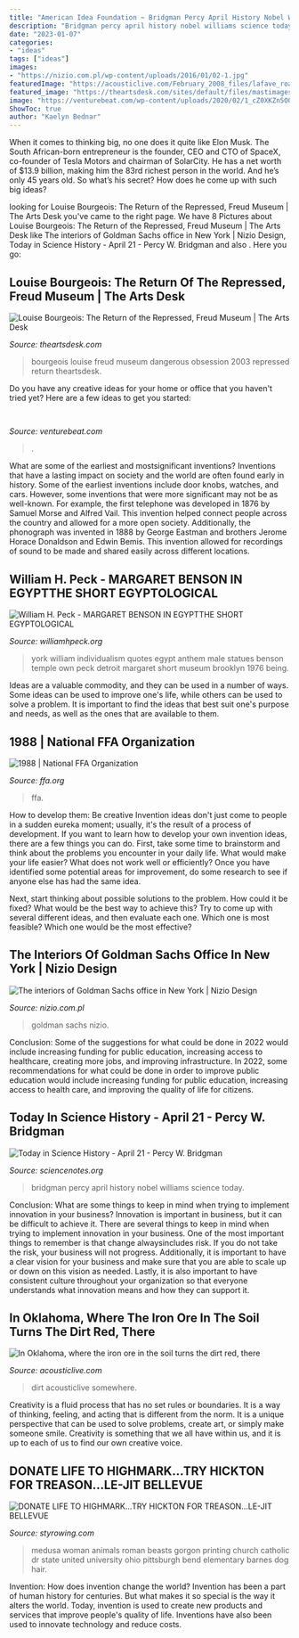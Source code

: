 ```yaml
---
title: "American Idea Foundation ~ Bridgman Percy April History Nobel Williams Science Today"
description: "Bridgman percy april history nobel williams science today"
date: "2023-01-07"
categories:
- "ideas"
tags: ["ideas"]
images:
- "https://nizio.com.pl/wp-content/uploads/2016/01/02-1.jpg"
featuredImage: "https://acousticlive.com/February_2008_files/lafave_road.jpg"
featured_image: "https://theartsdesk.com/sites/default/files/mastimages/Freud_Museum%2C_Louise_Bourgeois%2C_THE_DANGEROUS_OBSESSION%2C_2003.jpg"
image: "https://venturebeat.com/wp-content/uploads/2020/02/1_cZ0XKZn5O09e_ZgM5_DiRA.jpeg?w=800"
ShowToc: true
author: "Kaelyn Bednar"
---
```



When it comes to thinking big, no one does it quite like Elon Musk. The South African-born entrepreneur is the founder, CEO and CTO of SpaceX, co-founder of Tesla Motors and chairman of SolarCity. He has a net worth of $13.9 billion, making him the 83rd richest person in the world. And he’s only 45 years old. So what’s his secret? How does he come up with such big ideas?

	

		
looking for Louise Bourgeois: The Return of the Repressed, Freud Museum | The Arts Desk you've came to the right page. We have 8 Pictures about Louise Bourgeois: The Return of the Repressed, Freud Museum | The Arts Desk like The interiors of Goldman Sachs office in New York | Nizio Design, Today in Science History - April 21 - Percy W. Bridgman and also . Here you go:
		
    
## Louise Bourgeois: The Return Of The Repressed, Freud Museum | The Arts Desk

<img loading=lazy src="https://theartsdesk.com/sites/default/files/mastimages/Freud_Museum%2C_Louise_Bourgeois%2C_THE_DANGEROUS_OBSESSION%2C_2003.jpg" onerror="this.onerror=null;this.src='https://tse1.mm.bing.net/th?id=OIP.Z7-Y0aRulypl74UNAFeMKwHaGm&amp;pid=15.1';" alt="Louise Bourgeois: The Return of the Repressed, Freud Museum | The Arts Desk">

_Source: theartsdesk.com_

>bourgeois louise freud museum dangerous obsession 2003 repressed return theartsdesk. 

	

Do you have any creative ideas for your home or office that you haven't tried yet? Here are a few ideas to get you started: 

    
## 

<img loading=lazy src="https://venturebeat.com/wp-content/uploads/2020/02/1_cZ0XKZn5O09e_ZgM5_DiRA.jpeg?w=800" onerror="this.onerror=null;this.src='https://tse1.mm.bing.net/th?id=OIP.5Cf6C_bqNN277cADEawIQAHaE7&amp;pid=15.1';" alt="">

_Source: venturebeat.com_

>. 

	

What are some of the earliest and mostsignificant inventions?
Inventions that have a lasting impact on society and the world are often found early in history. Some of the earliest inventions include door knobs, watches, and cars. However, some inventions that were more significant may not be as well-known. For example, the first telephone was developed in 1876 by Samuel Morse and Alfred Vail. This invention helped connect people across the country and allowed for a more open society. Additionally, the phonograph was invented in 1888 by George Eastman and brothers Jerome Horace Donaldson and Edwin Bemis. This invention allowed for recordings of sound to be made and shared easily across different locations.

    
## William H. Peck - MARGARET BENSON IN EGYPTTHE SHORT EGYPTOLOGICAL

<img loading=lazy src="http://williamhpeck.org/yahoo_site_admin/assets/images/mentuemhet2.302113547_std.jpg" onerror="this.onerror=null;this.src='https://tse2.mm.bing.net/th?id=OIP.PiaC6mD6r9b9q9uzQhbQCQAAAA&amp;pid=15.1';" alt="William H. Peck - MARGARET BENSON IN EGYPTTHE SHORT EGYPTOLOGICAL">

_Source: williamhpeck.org_

>york william individualism quotes egypt anthem male statues benson temple own peck detroit margaret short museum brooklyn 1976 being. 

	

Ideas are a valuable commodity, and they can be used in a number of ways. Some ideas can be used to improve one's life, while others can be used to solve a problem. It is important to find the ideas that best suit one's purpose and needs, as well as the ones that are available to them.

    
## 1988 | National FFA Organization

<img loading=lazy src="https://www.ffa.org/wp-content/uploads/1988/08/State-Presidents-Conference-1983-600x478.jpg" onerror="this.onerror=null;this.src='https://tse1.mm.bing.net/th?id=OIP.klYNb3b8x2xnt0d6W4f7NwHaF5&amp;pid=15.1';" alt="1988 | National FFA Organization">

_Source: ffa.org_

>ffa. 

	

How to develop them: Be creative
Invention ideas don't just come to people in a sudden eureka moment; usually, it's the result of a process of development. If you want to learn how to develop your own invention ideas, there are a few things you can do. 
First, take some time to brainstorm and think about the problems you encounter in your daily life. What would make your life easier? What does not work well or efficiently? Once you have identified some potential areas for improvement, do some research to see if anyone else has had the same idea. 

Next, start thinking about possible solutions to the problem. How could it be fixed? What would be the best way to achieve this? Try to come up with several different ideas, and then evaluate each one. Which one is most feasible? Which one would be the most effective?

    
## The Interiors Of Goldman Sachs Office In New York | Nizio Design

<img loading=lazy src="https://nizio.com.pl/wp-content/uploads/2016/01/02-1.jpg" onerror="this.onerror=null;this.src='https://tse1.mm.bing.net/th?id=OIP.hcuIv2X-jpgtBrm1l2_oHgHaEK&amp;pid=15.1';" alt="The interiors of Goldman Sachs office in New York | Nizio Design">

_Source: nizio.com.pl_

>goldman sachs nizio. 

	

Conclusion: Some of the suggestions for what could be done in 2022 would include increasing funding for public education, increasing access to healthcare, creating more jobs, and improving infrastructure.
In 2022, some recommendations for what could be done in order to improve public education would include increasing funding for public education, increasing access to health care, and improving the quality of life for citizens.

    
## Today In Science History - April 21 - Percy W. Bridgman

<img loading=lazy src="https://sciencenotes.org/wp-content/uploads/2014/08/Bridgman.jpg" onerror="this.onerror=null;this.src='https://tse1.mm.bing.net/th?id=OIP.OBR2iNBHzY91vWgVbRDeMAAAAA&amp;pid=15.1';" alt="Today in Science History - April 21 - Percy W. Bridgman">

_Source: sciencenotes.org_

>bridgman percy april history nobel williams science today. 

	

Conclusion: What are some things to keep in mind when trying to implement innovation in your business?
Innovation is important in business, but it can be difficult to achieve it. There are several things to keep in mind when trying to implement innovation in your business. One of the most important things to remember is that change alwaysincludes risk. If you do not take the risk, your business will not progress. Additionally, it is important to have a clear vision for your business and make sure that you are able to scale up or down on this vision as needed. Lastly, it is also important to have consistent culture throughout your organization so that everyone understands what innovation means and how they can support it.

    
## In Oklahoma, Where The Iron Ore In The Soil Turns The Dirt Red, There

<img loading=lazy src="https://acousticlive.com/February_2008_files/lafave_road.jpg" onerror="this.onerror=null;this.src='https://tse2.mm.bing.net/th?id=OIP.iZWWVnBILty1PyuIbRAD-wAAAA&amp;pid=15.1';" alt="In Oklahoma, where the iron ore in the soil turns the dirt red, there">

_Source: acousticlive.com_

>dirt acousticlive somewhere. 

	

Creativity is a fluid process that has no set rules or boundaries. It is a way of thinking, feeling, and acting that is different from the norm. It is a unique perspective that can be used to solve problems, create art, or simply make someone smile. Creativity is something that we all have within us, and it is up to each of us to find our own creative voice.

    
## DONATE LIFE TO HIGHMARK...TRY HICKTON FOR TREASON...LE-JIT BELLEVUE

<img loading=lazy src="http://styrowing.com/images/medusa.png" onerror="this.onerror=null;this.src='https://tse1.mm.bing.net/th?id=OIP.sBBpSrIbZh31W_2aXbea7wAAAA&amp;pid=15.1';" alt="DONATE LIFE TO HIGHMARK...TRY HICKTON FOR TREASON...LE-JIT BELLEVUE">

_Source: styrowing.com_

>medusa woman animals roman beasts gorgon printing church catholic dr state united university ohio pittsburgh bend elementary barnes dog hair. 

	

Invention: How does invention change the world?
Invention has been a part of human history for centuries. But what makes it so special is the way it alters the world. Today, invention is used to create new products and services that improve people's quality of life. Inventions have also been used to innovate technology and reduce costs.

